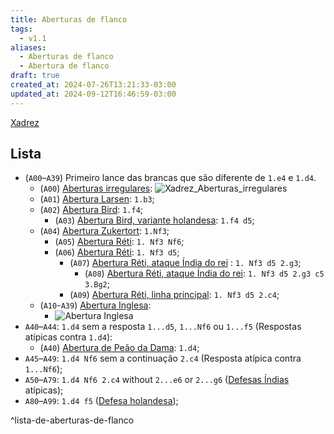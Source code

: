 ```yaml
---
title: Aberturas de flanco
tags:
  - v1.1
aliases:
  - Aberturas de flanco
  - Abertura de flanco
draft: true
created_at: 2024-07-26T13:21:33-03:00
updated_at: 2024-09-12T16:46:59-03:00
---
```


[Xadrez](../../../../sementes/2024/07/06/Xadrez.md)
## Lista
-  (`A00`–`A39`) Primeiro lance das brancas que são diferente de `1.e4` e `1.d4`.
	-  (`A00`) [Aberturas irregulares](../../../../sementes/2024/07/06/Xadrez_Aberturas_irregulares.md): ![Xadrez_Aberturas_irregulares](../../../../sementes/2024/07/06/Xadrez_Aberturas_irregulares.md#^lista-de-aberturas-irregulares)
	-  (`A01`) [Abertura Larsen](../../../../ideias/2024/07/12/Xadrez_Abertura_Larsen.md): `1.b3`;
	-  (`A02`) [Abertura Bird](Xadrez_Abertura_Bird.md): `1.f4`;
		-  (`A03`) [Abertura Bird, variante holandesa](Xadrez_Abertura_Bird.md#variante%20Holandesa): `1.f4 d5`;
	-  (`A04`) [Abertura Zukertort](../../../../ideias/2024/07/26/Xadrez_Abertura_Reti.md): `1.Nf3`;
		-  (`A05`) [Abertura Réti](../../../../ideias/2024/07/26/Xadrez_Abertura_Reti.md): `1. Nf3 Nf6`;
		-  (`A06`) [Abertura Réti](../../../../ideias/2024/07/26/Xadrez_Abertura_Reti.md): `1. Nf3 d5`;
			-  (`A07`) [Abertura Réti, ataque Índia do rei](../../../../ideias/2024/07/26/Xadrez_Abertura_Reti.md) : `1. Nf3 d5 2.g3`;
				-  (`A08`) [Abertura Réti, ataque Índia do rei](../../../../ideias/2024/07/26/Xadrez_Abertura_Reti.md): `1. Nf3 d5 2.g3 c5 3.Bg2`;
			-  (`A09`) [Abertura Réti, linha principal](../../../../ideias/2024/07/26/Xadrez_Abertura_Reti.md): `1. Nf3 d5 2.c4`;
	-  (`A10`-`A39`) [Abertura Inglesa](Xadrez_Abertura_Inglesa.md):
		-  ![Abertura Inglesa](Xadrez_Abertura_Inglesa.md#^lista-de-linhas-documentados-da-abertura-inglesa)
- `A40`–`A44`: `1.d4` sem a resposta `1...d5`, `1...Nf6` ou `1...f5` (Respostas atípicas contra `1.d4`):
	-  (`A40`) [Abertura de Peão da Dama](Xadrez_Abertura_de_Peao_da_Dama.md): `1.d4`;
- `A45`–`A49`: `1.d4 Nf6` sem a continuação `2.c4` (Resposta atípica contra `1...Nf6`);
- `A50`–`A79`: `1.d4 Nf6 2.c4` without `2...e6` or `2...g6` ([Defesas Índias](../../../../ideias/2024/07/07/Xadrez_Defesas_indias.md) atípicas);
- `A80`–`A99`: `1.d4 f5` ([Defesa holandesa](../../../../ideias/2024/07/12/Xadrez_Defesa_holandesa.md));

^lista-de-aberturas-de-flanco